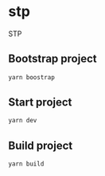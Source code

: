 # stp

STP

## Bootstrap project

```sh
yarn boostrap
```

## Start project

```sh
yarn dev
```

## Build project

```sh
yarn build
```
